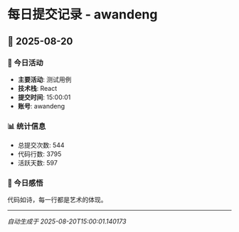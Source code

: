 # 每日提交记录 - awandeng

## 📅 2025-08-20

### 🎯 今日活动
- **主要活动**: 测试用例
- **技术栈**: React
- **提交时间**: 15:00:01
- **账号**: awandeng

### 📊 统计信息
- 总提交次数: 544
- 代码行数: 3795
- 活跃天数: 597

### 💭 今日感悟
代码如诗，每一行都是艺术的体现。

---
*自动生成于 2025-08-20T15:00:01.140173*
